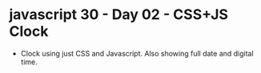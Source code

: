 # javascript 30 - Day 02 - CSS+JS Clock

* Clock using just CSS and Javascript. Also showing full date and digital time. 
